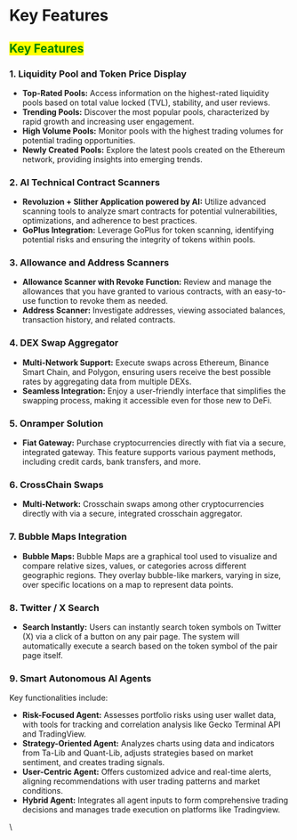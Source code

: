 # Key Features

## <mark style="color:green;">Key Features</mark>

### 1. Liquidity Pool and Token Price Display

* **Top-Rated Pools:** Access information on the highest-rated liquidity pools based on total value locked (TVL), stability, and user reviews.
* **Trending Pools:** Discover the most popular pools, characterized by rapid growth and increasing user engagement.
* **High Volume Pools:** Monitor pools with the highest trading volumes for potential trading opportunities.
* **Newly Created Pools:** Explore the latest pools created on the Ethereum network, providing insights into emerging trends.

### 2. AI Technical Contract Scanners

* **Revoluzion + Slither Application powered by AI:** Utilize advanced scanning tools to analyze smart contracts for potential vulnerabilities, optimizations, and adherence to best practices.
* **GoPlus Integration:** Leverage GoPlus for token scanning, identifying potential risks and ensuring the integrity of tokens within pools.

### 3. Allowance and Address Scanners

* **Allowance Scanner with Revoke Function:** Review and manage the allowances that you have granted to various contracts, with an easy-to-use function to revoke them as needed.
* **Address Scanner:** Investigate addresses, viewing associated balances, transaction history, and related contracts.

### 4. DEX Swap Aggregator

* **Multi-Network Support:** Execute swaps across Ethereum, Binance Smart Chain, and Polygon, ensuring users receive the best possible rates by aggregating data from multiple DEXs.
* **Seamless Integration:** Enjoy a user-friendly interface that simplifies the swapping process, making it accessible even for those new to DeFi.

### 5. Onramper Solution

* **Fiat Gateway:** Purchase cryptocurrencies directly with fiat via a secure, integrated gateway. This feature supports various payment methods, including credit cards, bank transfers, and more.

### 6. CrossChain Swaps

* **Multi-Network:** Crosschain swaps among other cryptocurrencies directly with via a secure, integrated crosschain aggregator.&#x20;

### 7. Bubble Maps Integration

* **Bubble Maps:** Bubble Maps are a graphical tool used to visualize and compare relative sizes, values, or categories across different geographic regions. They overlay bubble-like markers, varying in size, over specific locations on a map to represent data points.

### 8. Twitter / X Search

* **Search Instantly:** Users can instantly search token symbols on Twitter (X) via a click of a button on any pair page. The system will automatically execute a search based on the token symbol of the pair page itself.

### 9. Smart Autonomous AI Agents

Key functionalities include:

* **Risk-Focused Agent:** Assesses portfolio risks using user wallet data, with tools for tracking and correlation analysis like Gecko Terminal API and TradingView.
* **Strategy-Oriented Agent:** Analyzes charts using data and indicators from Ta-Lib and Quant-Lib, adjusts strategies based on market sentiment, and creates trading signals.
* **User-Centric Agent:** Offers customized advice and real-time alerts, aligning recommendations with user trading patterns and market conditions.
* **Hybrid Agent:** Integrates all agent inputs to form comprehensive trading decisions and manages trade execution on platforms like Tradingview.

\


